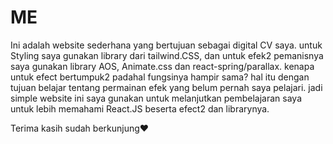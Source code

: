 # ME
Ini adalah website sederhana yang bertujuan sebagai digital CV saya.
untuk Styling saya gunakan library dari tailwind.CSS, dan untuk efek2 pemanisnya saya gunakan library AOS, Animate.css dan react-spring/parallax. 
kenapa untuk efect bertumpuk2 padahal fungsinya hampir sama? hal itu dengan tujuan belajar tentang permainan efek yang belum pernah saya pelajari. 
jadi simple website ini saya gunakan untuk melanjutkan pembelajaran saya untuk lebih memahami React.JS beserta efect2 dan librarynya.

Terima kasih sudah berkunjung❤
